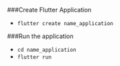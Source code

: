###Create Flutter Application
- `flutter create name_application`

###Run the application
- `cd name_application`
- `flutter run`